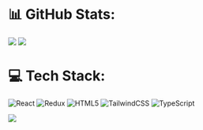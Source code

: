 
# 📊 GitHub Stats:
![](https://github-readme-streak-stats.herokuapp.com/?user=Charlie-Chows&theme=github_dark&hide_border=false) 
![](https://github-readme-stats.vercel.app/api/top-langs/?username=Charlie-Chows&theme=github_dark&hide_border=false&include_all_commits=true&count_private=false&layout=compact)

# 💻 Tech Stack:
![React](https://img.shields.io/badge/react-%2320232a.svg?style=plastic&logo=react&logoColor=%2361DAFB) ![Redux](https://img.shields.io/badge/redux-%23593d88.svg?style=plastic&logo=redux&logoColor=white) ![HTML5](https://img.shields.io/badge/html5-%23E34F26.svg?style=plastic&logo=html5&logoColor=white) ![TailwindCSS](https://img.shields.io/badge/tailwindcss-%2338B2AC.svg?style=plastic&logo=tailwind-css&logoColor=white) ![TypeScript](https://img.shields.io/badge/typescript-%23007ACC.svg?style=plastic&logo=typescript&logoColor=white)


[![](https://visitcount.itsvg.in/api?id=Charlie-Chows&icon=5&color=3)](https://visitcount.itsvg.in)

